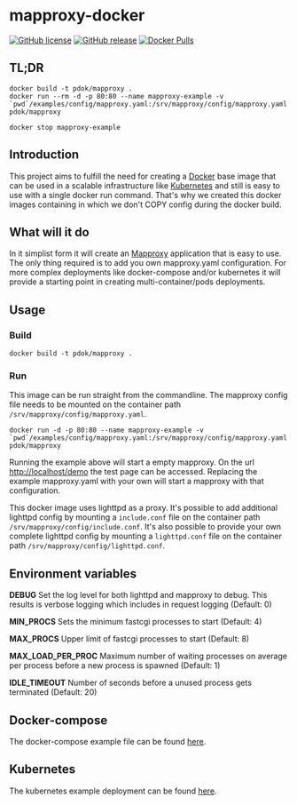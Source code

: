 # mapproxy-docker

[![GitHub license](https://img.shields.io/github/license/PDOK/mapproxy-docker)](https://github.com/PDOK/mapproxy-docker/blob/master/LICENSE)
[![GitHub release](https://img.shields.io/github/release/PDOK/mapproxy-docker.svg)](https://github.com/PDOK/mapproxy-docker/releases)
[![Docker Pulls](https://img.shields.io/docker/pulls/pdok/mapproxy.svg)](https://hub.docker.com/r/pdok/mapproxy)

## TL;DR

```docker
docker build -t pdok/mapproxy .
docker run --rm -d -p 80:80 --name mapproxy-example -v `pwd`/examples/config/mapproxy.yaml:/srv/mapproxy/config/mapproxy.yaml pdok/mapproxy

docker stop mapproxy-example
```

## Introduction

This project aims to fulfill the need for creating a
[Docker](https://www.docker.com) base image that can be used in a scalable
infrastructure like [Kubernetes](https://kubernetes.io/) and still is easy to
use with a single docker run command. That's why we created this docker images
containing in which we don't COPY config during the docker build.

## What will it do

In it simplist form it will create an [Mapproxy](https://mapproxy.org/)
application that is easy to use. The only thing required is to add you own
mapproxy.yaml configuration. For more complex deployments like docker-compose
and/or kubernetes it will provide a starting point in creating
multi-container/pods deployments.

## Usage

### Build

```docker
docker build -t pdok/mapproxy .
```

### Run

This image can be run straight from the commandline. The mapproxy config file
needs to be mounted on the container path `/srv/mapproxy/config/mapproxy.yaml`.

```docker
docker run -d -p 80:80 --name mapproxy-example -v `pwd`/examples/config/mapproxy.yaml:/srv/mapproxy/config/mapproxy.yaml pdok/mapproxy
```

Running the example above will start a empty mapproxy. On the url
<http://localhost/demo> the test page can be accessed. Replacing the example
mapproxy.yaml with your own will start a mapproxy with that configuration.

This docker image uses lighttpd as a proxy. It's possible to add additional
lighttpd config by mounting a `include.conf` file on the container path
`/srv/mapproxy/config/include.conf`. It's also possible to provide your
own complete lighttpd config by mounting a `lighttpd.conf` file on the
container path `/srv/mapproxy/config/lighttpd.conf`.

## Environment variables

**DEBUG** Set the log level for both lighttpd and mapproxy to debug. This
results is verbose logging which includes in request logging (Default: 0)

**MIN_PROCS** Sets the minimum fastcgi processes to start (Default: 4)

**MAX_PROCS** Upper limit of fastcgi processes to start (Default: 8)

**MAX_LOAD_PER_PROC** Maximum number of waiting processes on average per
process before a new process is spawned (Default: 1)

**IDLE_TIMEOUT** Number of seconds before a unused process gets
terminated (Default: 20)

## Docker-compose

The docker-compose example file can be found [here](/examples/docker-compose).

## Kubernetes

The kubernetes example deployment can be found [here](/examples/k8s).
